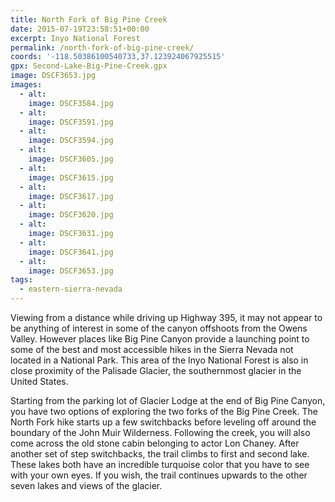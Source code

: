 ```yaml
---
title: North Fork of Big Pine Creek
date: 2015-07-19T23:58:51+00:00
excerpt: Inyo National Forest
permalink: /north-fork-of-big-pine-creek/
coords: '-118.50386100540733,37.123924067925515'
gpx: Second-Lake-Big-Pine-Creek.gpx
image: DSCF3653.jpg
images:
  - alt: 
    image: DSCF3584.jpg
  - alt: 
    image: DSCF3591.jpg
  - alt: 
    image: DSCF3594.jpg
  - alt: 
    image: DSCF3605.jpg
  - alt: 
    image: DSCF3615.jpg
  - alt: 
    image: DSCF3617.jpg
  - alt: 
    image: DSCF3620.jpg
  - alt: 
    image: DSCF3631.jpg
  - alt: 
    image: DSCF3641.jpg
  - alt: 
    image: DSCF3653.jpg
tags:
  - eastern-sierra-nevada
---
```

Viewing from a distance while driving up Highway 395, it may not appear to be anything of interest in some of the canyon offshoots from the Owens Valley. However places like Big Pine Canyon provide a launching point to some of the best and most accessible hikes in the Sierra Nevada not located in a National Park. This area of the Inyo National Forest is also in close proximity of the Palisade Glacier, the southernmost glacier in the United States.

Starting from the parking lot of Glacier Lodge at the end of Big Pine Canyon, you have two options of exploring the two forks of the Big Pine Creek. The North Fork hike starts up a few switchbacks before leveling off around the boundary of the John Muir Wilderness. Following the creek, you will also come across the old stone cabin belonging to actor Lon Chaney. After another set of step switchbacks, the trail climbs to first and second lake. These lakes both have an incredible turquoise color that you have to see with your own eyes. If you wish, the trail continues upwards to the other seven lakes and views of the glacier.



